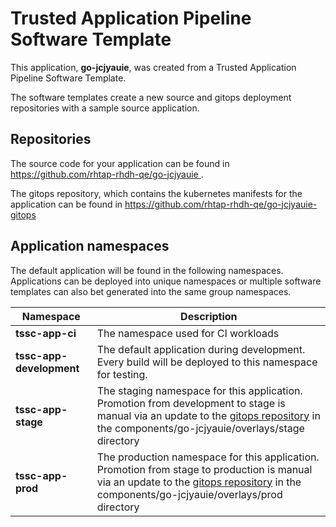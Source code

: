 # Trusted Application Pipeline Software Template

This application, **go-jcjyauie**, was created from a Trusted Application Pipeline Software Template.

The software templates create a new source and gitops deployment repositories with a sample source application. 

## Repositories

The source code for your application can be found in [https://github.com/rhtap-rhdh-qe/go-jcjyauie ](https://github.com/rhtap-rhdh-qe/go-jcjyauie ).
 
The gitops repository, which contains the kubernetes manifests for the application can be found in 
[https://github.com/rhtap-rhdh-qe/go-jcjyauie-gitops ](https://github.com/rhtap-rhdh-qe/go-jcjyauie-gitops ) 

## Application namespaces 

The default application will be found in the following namespaces. Applications can be deployed into unique namespaces or multiple software templates can also bet generated into the same group namespaces.  

|  Namespace   |  Description   |  
| -------- | -------- |
| **tssc-app-ci** | The namespace used for CI workloads |
| **tssc-app-development** | The default application during development. Every build will be deployed to this namespace for testing. |
| **tssc-app-stage** | The staging namespace for this application. Promotion from development to stage is manual via an update to the [gitops repository](https://github.com/rhtap-rhdh-qe/go-jcjyauie-gitops ) in the components/go-jcjyauie/overlays/stage directory |
| **tssc-app-prod** | The production namespace for this application. Promotion from stage to production is manual via an update to the [gitops repository](https://github.com/rhtap-rhdh-qe/go-jcjyauie-gitops ) in the components/go-jcjyauie/overlays/prod directory |
